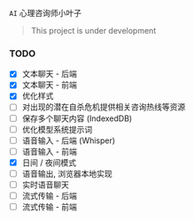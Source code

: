 `AI` 心理咨询师小叶子

> This project is under development

### TODO
- [x] 文本聊天 - 后端
- [x] 文本聊天 - 前端
- [x] 优化样式
- [ ] 对出现的潜在自杀危机提供相关咨询热线等资源
- [ ] 保存多个聊天内容 (IndexedDB)
- [ ] 优化模型系统提示词
- [ ] 语音输入 - 后端 (Whisper)
- [ ] 语音输入 - 前端
- [x] 日间 / 夜间模式
- [ ] 语音输出, 浏览器本地实现
- [ ] 实时语音聊天
- [ ] 流式传输 - 后端
- [ ] 流式传输 - 前端
